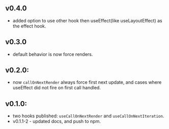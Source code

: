 ## v0.4.0
- added option to use other hook then useEffect(like useLayoutEffect) as the effect hook. 

## v0.3.0
- default behavior is now force renders.  

## v0.2.0:

- now `callOnNextRender` always force first next update, and cases where useEffect did not fire on first call handled.

## v0.1.0:

- two hooks published: `useCallOnNextRender` and `useCallOnNextIteration`.
- v0.1.1-2 - updated docs, and push to npm.
